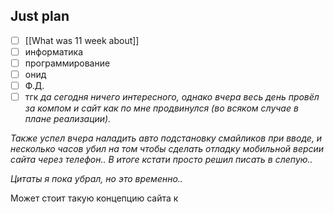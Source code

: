 ## Just plan
- [ ] [[What was 11 week about]]
- [ ] информатика
- [ ] программирование
- [ ] онид
- [ ] Ф.Д.
- [ ] тгк
*да сегодня ничего интересного, однако вчера весь день провёл за компом и сайт как по мне продвинулся (во всяком случае в плане реализации).* 

*Также успел вчера наладить авто подстановку смайликов при вводе, и несколько часов убил на том чтобы сделать отладку мобильной версии сайта через телефон.. В итоге кстати просто решил писать в слепую..*

*Цитаты я пока убрал, но это временно..*

Может стоит такую концепцию сайта к
